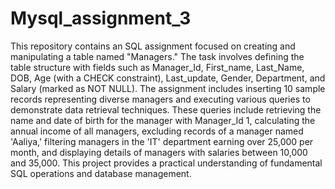 # Mysql_assignment_3
This repository contains an SQL assignment focused on creating and manipulating a table named "Managers." The task involves defining the table structure with fields such as Manager_Id, First_name, Last_Name, DOB, Age (with a CHECK constraint), Last_update, Gender, Department, and Salary (marked as NOT NULL). The assignment includes inserting 10 sample records representing diverse managers and executing various queries to demonstrate data retrieval techniques. These queries include retrieving the name and date of birth for the manager with Manager_Id 1, calculating the annual income of all managers, excluding records of a manager named 'Aaliya,' filtering managers in the 'IT' department earning over 25,000 per month, and displaying details of managers with salaries between 10,000 and 35,000. This project provides a practical understanding of fundamental SQL operations and database management.

